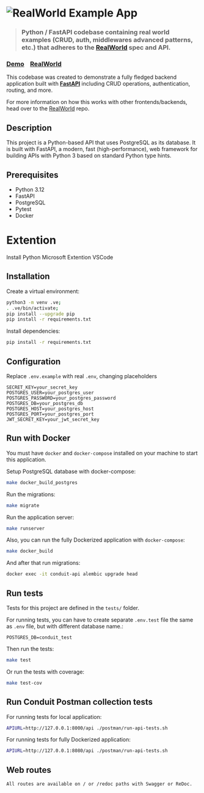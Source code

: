 # ![RealWorld Example App](.github/assets/logo.png)


> ### Python / FastAPI codebase containing real world examples (CRUD, auth, middlewares advanced patterns, etc.) that adheres to the [RealWorld](https://github.com/gothinkster/realworld) spec and API.


### [Demo](https://demo.realworld.io/)&nbsp;&nbsp;&nbsp;&nbsp;[RealWorld](https://github.com/gothinkster/realworld)


This codebase was created to demonstrate a fully fledged backend application built with **[FastAPI](https://fastapi.tiangolo.com/)** including CRUD operations, authentication, routing, and more.

For more information on how this works with other frontends/backends, head over to the [RealWorld](https://github.com/gothinkster/realworld) repo.


## Description
This project is a Python-based API that uses PostgreSQL as its database.
It is built with FastAPI, a modern, fast (high-performance), web framework for building APIs with Python 3 based on standard Python type hints.

## Prerequisites
- Python 3.12
- FastAPI
- PostgreSQL
- Pytest
- Docker

# Extention
Install Python Microsoft Extention VSCode

## Installation

Create a virtual environment:

```sh
python3 -m venv .ve; 
. .ve/bin/activate; 
pip install --upgrade pip
pip install -r requirements.txt
```

Install dependencies:

```sh
pip install -r requirements.txt
```

Configuration
--------------

Replace `.env.example` with real `.env`, changing placeholders

```
SECRET_KEY=your_secret_key
POSTGRES_USER=your_postgres_user
POSTGRES_PASSWORD=your_postgres_password
POSTGRES_DB=your_postgres_db
POSTGRES_HOST=your_postgres_host
POSTGRES_PORT=your_postgres_port
JWT_SECRET_KEY=your_jwt_secret_key
```

Run with Docker
--------------
You must have ``docker`` and ``docker-compose`` installed on your machine to start this application.

Setup PostgreSQL database with docker-compose:

```sh
make docker_build_postgres
```

Run the migrations:

```sh
make migrate
```

Run the application server:

```sh
make runserver
```

Also, you can run the fully Dockerized application with `docker-compose`:

```sh
make docker_build
```

And after that run migrations:

```sh
docker exec -it conduit-api alembic upgrade head
```

Run tests
---------

Tests for this project are defined in the ``tests/`` folder.

For running tests, you can have to create separate `.env.test` file the same as `.env` file, but with different database name.:

```
POSTGRES_DB=conduit_test
```

Then run the tests:

```sh
make test
```

Or run the tests with coverage:

```sh
make test-cov
```

Run Conduit Postman collection tests
---------

For running tests for local application:

```sh
APIURL=http://127.0.0.1:8000/api ./postman/run-api-tests.sh
```

For running tests for fully Dockerized application:

```sh
APIURL=http://127.0.0.1:8080/api ./postman/run-api-tests.sh
```

Web routes
-----------
    All routes are available on / or /redoc paths with Swagger or ReDoc.
